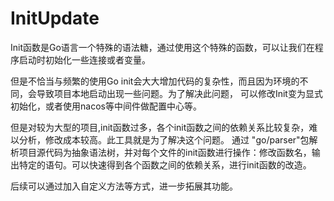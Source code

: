 # InitUpdate
Init函数是Go语言一个特殊的语法糖，通过使用这个特殊的函数，可以让我们在程序启动时初始化一些连接或者变量。

但是不恰当与频繁的使用Go init会大大增加代码的复杂性，而且因为环境的不同，会导致项目本地启动出现一些问题。为了解决此问题，
可以修改Init变为显式初始化，或者使用nacos等中间件做配置中心等。

但是对较为大型的项目,init函数过多，各个init函数之间的依赖关系比较复杂，难以分析，修改成本较高。此工具就是为了解决这个问题。
通过	"go/parser"包解析项目源代码为抽象语法树，并对每个文件的init函数进行操作：修改函数名，输出特定的语句。可以快速得到各个函数之间的依赖关系，进行init函数的改造。

后续可以通过加入自定义方法等方式，进一步拓展其功能。
